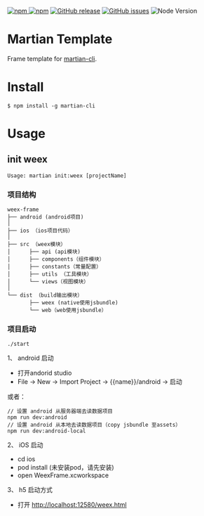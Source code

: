 [![npm](https://img.shields.io/npm/v/martian-cli.svg) ![npm](https://img.shields.io/npm/dm/martian-cli.svg)](https://www.npmjs.com/package/martian-cli)
[![GitHub release](https://img.shields.io/github/release/osmartian/martian-cli.svg)](https://github.com/osmartian/martian-cli/releases)  [![GitHub issues](https://img.shields.io/github/issues/osmartian/martian-cli.svg)](https://github.com/osmartian/martian-cli/issues)
![Node Version](https://img.shields.io/node/v/martian-cli.svg "Node Version")


# Martian Template

Frame template for [martian-cli](https://github.com/osmartian/martian-cli.git).


# Install

```
$ npm install -g martian-cli
```

# Usage 

## init weex

```
Usage: martian init:weex [projectName]
```

### 项目结构

```
weex-frame
├── android (android项目)
│       
├── ios （ios项目代码）
│
├── src （weex模块）
│      ├── api (api模块)
│      ├── components（组件模块） 
│      ├── constants（常量配置）   
│      ├── utils （工具模块）   
│      └── views（视图模块）  
│
└── dist （build输出模块）
       ├── weex (native使用jsbundle)
       └── web（web使用jsbundle） 
```

### 项目启动

```
./start
```

1、 android 启动

* 打开andorid studio
* File -> New -> Import Project -> {{name}}/android -> 启动

或者：

```
// 设置 android 从服务器端去读数据项目
npm run dev:android
// 设置 android 从本地去读数据项目（copy jsbundle 至assets）
npm run dev:android-local
```

2、 iOS 启动

* cd ios
* pod install (未安装pod，请先安装)
* open WeexFrame.xcworkspace

3、 h5 启动方式

* 打开 [http://localhost:12580/weex.html](http://localhost:12580/weex.html)